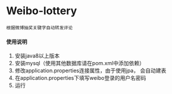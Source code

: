 # Weibo-lottery

    根据微博抽奖关键字自动转发评论
    
#### 使用说明
1. 安装java8以上版本
2. 安装mysql（使用其他数据库请在pom.xml中添加依赖）
3. 修改application.properties连接属性，由于使用jpa， 会自动建表
3. 在application.properties下填写weibo登录的用户名密码
4. 运行
